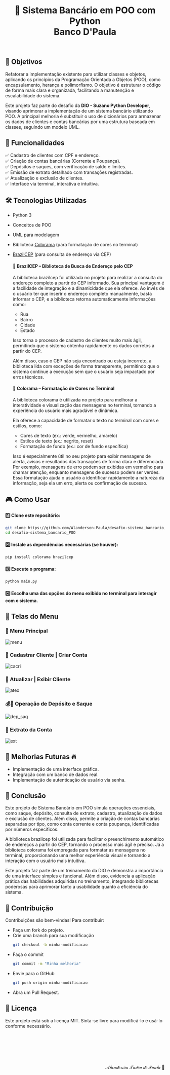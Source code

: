 <p>
  <h1 align="center">🏦 Sistema Bancário em POO com Python <br> Banco D'Paula</h1>
</p>
<br>

## 📌 Objetivos
Refatorar a implementação existente para utilizar classes e objetos, aplicando os princípios da Programação Orientada a Objetos (POO), como encapsulamento, herança e polimorfismo. O objetivo é estruturar o código de forma mais clara e organizada, facilitando a manutenção e escalabilidade do sistema.

Este projeto faz parte do desafio da **DIO - Suzano Python Developer**, visando aprimorar a implementação de um sistema bancário utilizando POO. A principal melhoria é substituir o uso de dicionários para armazenar os dados de clientes e contas bancárias por uma estrutura baseada em classes, seguindo um modelo UML.


## 📌 Funcionalidades

✅ Cadastro de clientes com CPF e endereço.<br>
✅ Criação de contas bancárias (Corrente e Poupança).<br>
✅ Depósitos e saques, com verificação de saldo e limites.<br>
✅ Emissão de extrato detalhado com transações registradas.<br>
✅ Atualização e exclusão de clientes.<br>
✅ Interface via terminal, interativa e intuitiva.<br>

## 🛠️ Tecnologias Utilizadas
- Python 3
- Conceitos de POO
- UML para modelagem
- Biblioteca [Colorama](https://github.com/tartley/colorama) (para formatação de cores no terminal)
- [BrazilCEP](https://brazilcep.readthedocs.io/) (para consulta de endereço via CEP)
    #### 📍 BrazilCEP – Biblioteca de Busca de Endereço pelo CEP
    A biblioteca brazilcep foi utilizada no projeto para realizar a consulta do endereço completo a partir do CEP informado. Sua principal vantagem é a facilidade de integração e a dinamicidade que ela oferece. Ao invés de o usuário ter que inserir o endereço completo manualmente, basta informar o CEP, e a biblioteca retorna automaticamente informações como:

    - Rua
    - Bairro
    - Cidade
    - Estado

    Isso torna o processo de cadastro de clientes muito mais ágil, permitindo que o sistema obtenha rapidamente os dados corretos a partir do CEP.

    Além disso, caso o CEP não seja encontrado ou esteja incorreto, a biblioteca lida com exceções de forma transparente, permitindo que o sistema continue a execução sem que o usuário seja impactado por erros técnicos.

    #### 🎨 Colorama – Formatação de Cores no Terminal
    A biblioteca colorama é utilizada no projeto para melhorar a interatividade e visualização das mensagens no terminal, tornando a experiência do usuário mais agradável e dinâmica.

    Ela oferece a capacidade de formatar o texto no terminal com cores e estilos, como:

    - Cores de texto (ex.: verde, vermelho, amarelo)
    - Estilos de texto (ex.: negrito, reset)
    - Formatação de fundo (ex.: cor de fundo específica)

    Isso é especialmente útil no seu projeto para exibir mensagens de alerta, avisos e resultados das transações de forma clara e diferenciada. Por exemplo, mensagens de erro podem ser exibidas em vermelho para chamar atenção, enquanto mensagens de sucesso podem ser verdes. Essa formatação ajuda o usuário a identificar rapidamente a natureza da informação, seja ela um erro, alerta ou confirmação de sucesso.

## 🎮 **Como Usar**

#### 1️⃣ Clone este repositório:
   ```bash
   git clone https://github.com/Alanderson-Paula/desafio-sistema_bancario_POO.git
   cd desafio-sistema_bancario_POO
   ```
#### 2️⃣ Instale as dependências necessárias (se houver):

```bash
pip install colorama brazilcep
```
#### 3️⃣ Execute o programa:

```bash
python main.py
```

#### 4️⃣ Escolha uma das opções do menu exibido no terminal para interagir com o sistema.

## 📌 Telas do Menu
### 📜 Menu Principal
![menu](img/menu.JPG)

### 🏧 Cadastrar Cliente | Criar Conta
![cacri](img/cacri.JPG)

### 🏧 Atualizar | Exibir Cliente
![atex](img/atex.JPG)

### 💰🏧 Operação de Depósito e Saque
![dep_saq](img/DS.JPG)

### 📄 Extrato da Conta
![ext](img/extrato.JPG)

## 📌 Melhorias Futuras 🔥
- Implementação de uma interface gráfica.
- Integração com um banco de dados real.
- Implementação de autenticação de usuário via senha.

## 🚀 Conclusão
Este projeto de Sistema Bancário em POO simula operações essenciais, como saque, depósito, consulta de extrato, cadastro, atualização de dados e exclusão de clientes. Além disso, permite a criação de contas bancárias separadas por tipo, como conta corrente e conta poupança, identificadas por números específicos.

A biblioteca brazilcep foi utilizada para facilitar o preenchimento automático de endereços a partir do CEP, tornando o processo mais ágil e preciso. Já a biblioteca colorama foi empregada para formatar as mensagens no terminal, proporcionando uma melhor experiência visual e tornando a interação com o usuário mais intuitiva.

Este projeto faz parte de um treinamento da DIO e demonstra a importância de uma interface simples e funcional. Além disso, evidencia a aplicação prática das habilidades adquiridas no treinamento, integrando bibliotecas poderosas para aprimorar tanto a usabilidade quanto a eficiência do sistema.

## 📝 Contribuição
Contribuições são bem-vindas! Para contribuir:

- Faça um fork do projeto.
- Crie uma branch para sua modificação
    ```bash
    git checkout -b minha-modificacao
    ```
- Faça o commit
    ```bash
    git commit -m "Minha melhoria"
    ```
- Envie para o GitHub
    ```bash
    git push origin minha-modificacao
    ```
- Abra um Pull Request.

## 📄 Licença
Este projeto está sob a licença MIT. Sinta-se livre para modificá-lo e usá-lo conforme necessário.



<br><br><br><br><br>
<p align="right">𝒜𝓁𝒶𝓃𝒹𝑒𝓇𝓈𝑜𝓃 𝒯𝒶𝒹𝑒𝓊 𝒹𝑒 𝒫𝒶𝓊𝓁𝒶 💙</p>

